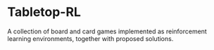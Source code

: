 # Tabletop-RL
A collection of board and card games implemented as reinforcement learning
environments, together with proposed solutions.